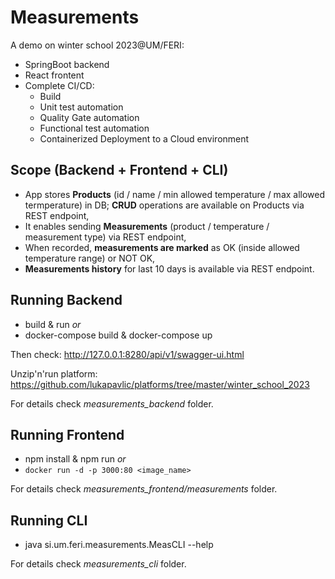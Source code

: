 # Measurements

A demo on winter school 2023@UM/FERI:
- SpringBoot backend
- React frontent
- Complete CI/CD:
  - Build
  - Unit test automation
  - Quality Gate automation
  - Functional test automation
  - Containerized Deployment to a Cloud environment

## Scope (Backend + Frontend + CLI)
- App stores **Products** (id / name / min allowed temperature / max allowed termperature) in DB;
  **CRUD** operations are available on Products via REST endpoint,
- It enables sending **Measurements** (product / temperature / measurement type) via REST endpoint,
- When recorded, **measurements are marked** as OK (inside allowed temperature range) or NOT OK,
- **Measurements history** for last 10 days is available via REST endpoint.

## Running Backend
- build & run *or*
- docker-compose build & docker-compose up

Then check: http://127.0.0.1:8280/api/v1/swagger-ui.html


Unzip'n'run platform: https://github.com/lukapavlic/platforms/tree/master/winter_school_2023


For details check _measurements_backend_ folder.

## Running Frontend
- npm install & npm run *or*
- `docker run -d -p 3000:80 <image_name>`

For details check _measurements_frontend/measurements_ folder.


## Running CLI
- java si.um.feri.measurements.MeasCLI --help

For details check _measurements_cli_ folder.
